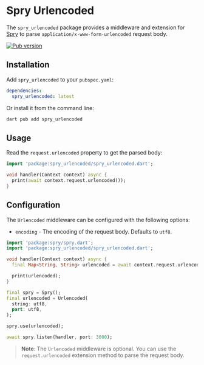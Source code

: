 # Spry Urlencoded

The `spry_urlencoded` package provides a middleware and extension for [Spry](https://spry.fun) to parse `application/x-www-form-urlencoded` request body.

[![Pub version](https://img.shields.io/pub/v/spry_urlencoded.svg)](https://pub.dartlang.org/packages/spry_urlencoded)

## Installation

Add `spry_urlencoded` to your `pubspec.yaml`:

```yaml
dependencies:
  spry_urlencoded: latest
```

Or install it from the command line:

```bash
dart pub add spry_urlencoded
```

## Usage

Read the `request.urlencoded` property to get the parsed body:

```dart
import 'package:spry_urlencoded/spry_urlencoded.dart';

void handler(Context context) async {
  print(await context.request.urlencoded());
}
```

## Configuration

The `Urlencoded` middleware can be configured with the following options:

- `encoding` - The encoding of the request body. Defaults to `utf8`.

```dart
import 'package:spry/spry.dart';
import 'package:spry_urlencoded/spry_urlencoded.dart';

void handler(Context context) async {
  final Map<String, String> urlencoded = await context.request.urlencoded();

  print(urlencoded);
}

final spry = Spry();
final urlencoded = Urlencoded(
  string: utf8,
  part: utf8,
);

spry.use(urlencoded);

await spry.listen(handler, port: 3000);
```

> **Note**: The `Urlencoded` middleware is optional. You can use the `request.urlencoded` extension method to parse the request body.

